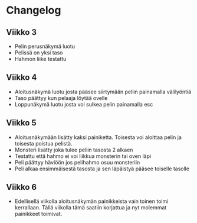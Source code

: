 # Changelog

## Viikko 3
- Pelin perusnäkymä luotu
- Pelissä on yksi taso
- Hahmon liike testattu

## Viikko 4
- Aloitusnäkymä luotu josta pääsee siirtymään peliin painamalla välilyöntiä
- Taso päättyy kun pelaaja löytää ovelle
- Loppunäkymä luotu josta voi sulkea pelin painamalla esc

## Viikko 5
- Aloitusnäkymään lisätty kaksi painiketta. Toisesta voi aloittaa pelin ja toisesta poistua pelistä.
- Monsteri lisätty joka tulee peliin tasosta 2 alkaen
- Testattu että hahmo ei voi liikkua monsterin tai oven läpi
- Peli päättyy häviöön jos pelihahmo osuu monsteriin
- Peli alkaa ensimmäisestä tasosta ja sen läpäistyä pääsee toiselle tasolle

## Viikko 6
- Edellisellä viikolla aloitusnäkymän painikkeista vain toinen toimi kerrallaan. Tällä viikolla tämä saatiin korjattua ja nyt molemmat painikkeet toimivat.

